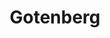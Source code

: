---
git: https://github.com/gotenberg/gotenberg
logohandle: gotenbergdev
sort: gotenberg
title: Gotenberg
twitter: https://x.com/gulnap
website: https://gotenberg.dev/
---